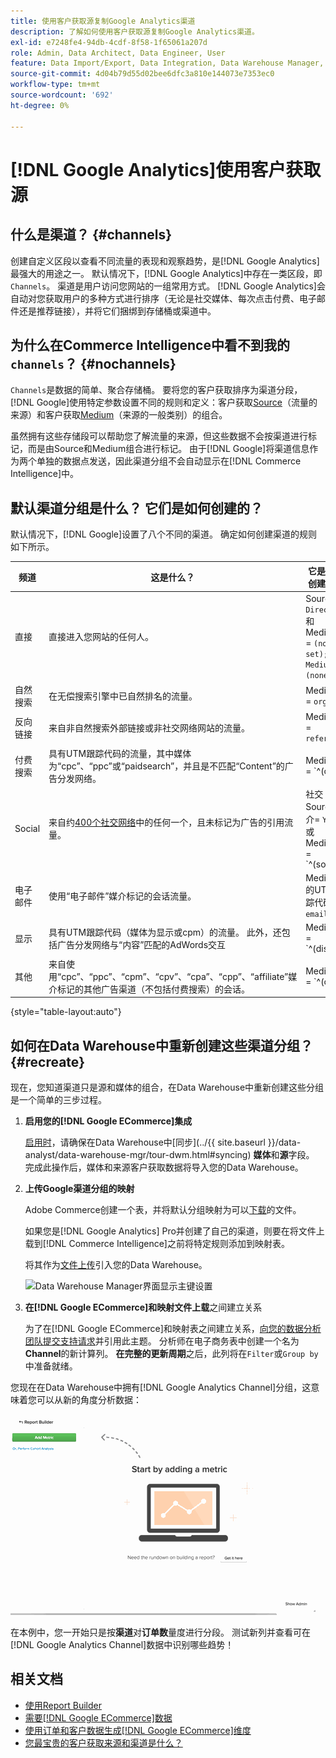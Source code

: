 ```yaml
---
title: 使用客户获取源复制Google Analytics渠道
description: 了解如何使用客户获取源复制Google Analytics渠道。
exl-id: e7248fe4-94db-4cdf-8f58-1f65061a207d
role: Admin, Data Architect, Data Engineer, User
feature: Data Import/Export, Data Integration, Data Warehouse Manager, Commerce Tables
source-git-commit: 4d04b79d55d02bee6dfc3a810e144073e7353ec0
workflow-type: tm+mt
source-wordcount: '692'
ht-degree: 0%

---
```


# [!DNL Google Analytics]使用客户获取源

## 什么是渠道？ {#channels}

创建自定义区段以查看不同流量的表现和观察趋势，是[!DNL Google Analytics]最强大的用途之一。 默认情况下，[!DNL Google Analytics]中存在一类区段，即`Channels`。 渠道是用户访问您网站的一组常用方式。  [!DNL Google Analytics]会自动对您获取用户的多种方式进行排序（无论是社交媒体、每次点击付费、电子邮件还是推荐链接），并将它们捆绑到存储桶或渠道中。

## 为什么在Commerce Intelligence中看不到我的`channels`？ {#nochannels}

`Channels`是数据的简单、聚合存储桶。 要将您的客户获取排序为渠道分段，[!DNL Google]使用特定参数设置不同的规则和定义：客户获取[Source](https://support.google.com/analytics/answer/1033173?hl=en)（流量的来源）和客户获取[Medium](https://support.google.com/analytics/answer/6099206?hl=en)（来源的一般类别）的组合。

虽然拥有这些存储段可以帮助您了解流量的来源，但这些数据不会按渠道进行标记，而是由Source和Medium组合进行标记。 由于[!DNL Google]将渠道信息作为两个单独的数据点发送，因此渠道分组不会自动显示在[!DNL Commerce Intelligence]中。

## 默认渠道分组是什么？ 它们是如何创建的？

默认情况下，[!DNL Google]设置了八个不同的渠道。 确定如何创建渠道的规则如下所示。

| **频道** | **这是什么？** | **它是如何创建的？** |
|---|---|---|
| 直接 | 直接进入您网站的任何人。 | Source = `Direct`<br>和Medium = `(not set); OR Medium = (none)` |
| 自然搜索 | 在无偿搜索引擎中已自然排名的流量。 | Medium = `organic` |
| 反向链接 | 来自非自然搜索外部链接或非社交网络网站的流量。 | Medium = `referral` |
| 付费搜索 | 具有UTM跟踪代码的流量，其中媒体为“cpc”、“ppc”或“paidsearch”，并且是不匹配“Content”的广告分发网络。 | Medium = `^(cpc|ppc|paidsearch)$`<br>和Ad Distribution Network ≠ `Content` |
| Social | 来自约[400个社交网络](https://www.annielytics.com/blog/analytics/sites-google-analytics-includes-in-social-reports/)中的任何一个，且未标记为广告的引用流量。 | 社交Source转介= `Yes`<br>或Medium = `^(social|social-network|social-media|sm|social network|social media)$` |
| 电子邮件 | 使用“电子邮件”媒介标记的会话流量。 | Medium的UTM跟踪代码= `email` |
| 显示 | 具有UTM跟踪代码（媒体为显示或cpm）的流量。 此外，还包括广告分发网络与“内容”匹配的AdWords交互 | Medium = `^(display|cpm|banner)$`<br>或广告分发网络= `Content`<br>和广告格式≠ `Text` |
| 其他 | 来自使用“cpc”、“ppc”、“cpm”、“cpv”、“cpa”、“cpp”、“affiliate”媒介标记的其他广告渠道（不包括付费搜索）的会话。 | Medium = `^(cpv|cpa|cpp|content-text)$` |

{style="table-layout:auto"}

## 如何在Data Warehouse中重新创建这些渠道分组？ {#recreate}

现在，您知道渠道只是源和媒体的组合，在Data Warehouse中重新创建这些分组是一个简单的三步过程。

1. **启用您的[!DNL Google ECommerce]集成**

   [启用时](../importing-data/integrations/google-ecommerce.md)，请确保在Data Warehouse中[同步]&#x200B;(../{{ site.baseurl }}/data-analyst/data-warehouse-mgr/tour-dwm.html#syncing) **媒体**&#x200B;和&#x200B;**源**&#x200B;字段。 完成此操作后，媒体和来源客户获取数据将导入您的Data Warehouse。

1. **上传Google渠道分组的映射**

   Adobe Commerce创建一个表，并将默认分组映射为可以[下载](../../assets/ga-channel-mapping.csv)的文件。

   如果您是[!DNL Google Analytics] Pro并创建了自己的渠道，则要在将文件上载到[!DNL Commerce Intelligence]之前将特定规则添加到映射表。

   将其作为[文件上传](../importing-data/connecting-data/using-file-uploader.md)引入您的Data Warehouse。

   ![Data Warehouse Manager界面显示主键设置](../../assets/Setting_Primary_Keys.png)

1. **在[!DNL Google ECommerce]和映射文件上载**&#x200B;之间建立关系

   为了在[!DNL Google ECommerce]和映射表之间建立关系，[向您的数据分析团队提交支持请求](../../guide-overview.md#Submitting-a-Support-Ticket)并引用此主题。 分析师在电子商务表中创建一个名为&#x200B;**Channel**&#x200B;的新计算列。 **在完整的更新周期**&#x200B;之后，此列将在`Filter`或`Group by`中准备就绪。

您现在在Data Warehouse中拥有[!DNL Google Analytics Channel]分组，这意味着您可以从新的角度分析数据：

![按渠道对订单数量量度进行分段](../../assets/GA_Channel_Gif.gif)

在本例中，您一开始只是按&#x200B;**渠道**&#x200B;对&#x200B;**订单数**&#x200B;量度进行分段。 测试新列并查看可在[!DNL Google Analytics Channel]数据中识别哪些趋势！

## 相关文档

* [使用Report Builder](../../tutorials/using-visual-report-builder.md)
* [需要[!DNL Google ECommerce]数据](../importing-data/integrations/google-ecommerce-data.md)
* [使用订单和客户数据生成[!DNL Google ECommerce]维度](../data-warehouse-mgr/bldg-google-ecomm-dim.md)
* [您最宝贵的客户获取来源和渠道是什么？](../analysis/most-value-source-channel.md)
